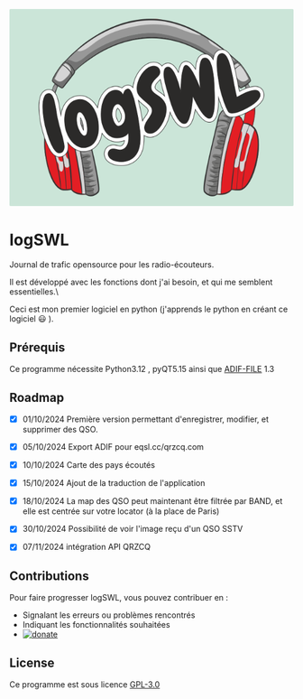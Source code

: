 ![logo logSWL](logo.png "logo logSWL")

# logSWL
Journal de trafic opensource pour les radio-écouteurs.

Il est développé avec les fonctions dont j'ai besoin, et qui me semblent essentielles.\

Ceci est mon premier logiciel en python (j'apprends le python en créant ce logiciel  :smiley: ).


## Prérequis
Ce programme nécessite Python3.12 , pyQT5.15 ainsi que [ADIF-FILE](https://github.com/gitandy/PyADIF-File) 1.3


## Roadmap
- [x] 01/10/2024 Première version permettant d'enregistrer, modifier, et supprimer des QSO.
- [x] 05/10/2024 Export ADIF pour eqsl.cc/qrzcq.com
- [x] 10/10/2024 Carte des pays écoutés
- [x] 15/10/2024 Ajout de la traduction de l'application
- [x] 18/10/2024 La map des QSO peut maintenant être filtrée par BAND, et elle est centrée sur votre locator (à la place de Paris)
- [x] 30/10/2024 Possibilité de voir l'image reçu d'un QSO SSTV
- [x] 07/11/2024 intégration API QRZCQ



## Contributions
Pour faire progresser logSWL, vous pouvez contribuer en :
- Signalant les erreurs ou problèmes rencontrés
- Indiquant les fonctionnalités souhaitées
- [![donate](https://img.shields.io/badge/donate-PayPal-blue.svg)](https://paypal.me/bricodx)


## License
Ce programme est sous licence [GPL-3.0](https://choosealicense.com/licenses/gpl-3.0/)